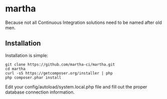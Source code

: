# martha

Because not all Continuous Integration solutions need to be named after old men.

## Installation

Installation is simple:

    git clone https://github.com/martha-ci/martha.git
    cd martha
    curl -sS https://getcomposer.org/installer | php
    php composer.phar install

Edit your config/autoload/system.local.php file and fill out the proper database connection information.




